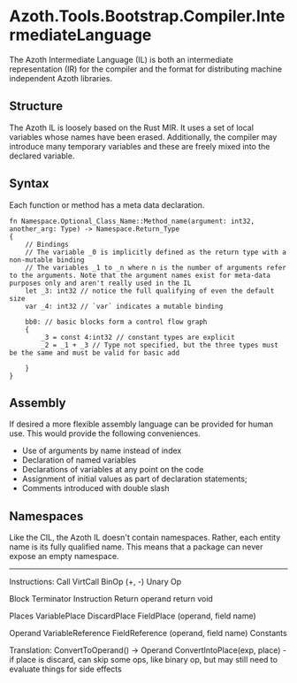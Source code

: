 # Azoth.Tools.Bootstrap.Compiler.IntermediateLanguage

The Azoth Intermediate Language (IL) is both an intermediate representation (IR) for the compiler and the format for distributing machine independent Azoth libraries.

## Structure

The Azoth IL is loosely based on the Rust MIR. It uses a set of local variables whose names have been erased. Additionally, the compiler may introduce many temporary variables and these are freely mixed into the declared variable.

## Syntax

Each function or method has a meta data declaration.

```IL
fn Namespace.Optional_Class_Name::Method_name(argument: int32, another_arg: Type) -> Namespace.Return_Type
{
    // Bindings
    // The variable _0 is implicitly defined as the return type with a non-mutable binding
    // The variables _1 to _n where n is the number of arguments refer to the arguments. Note that the argument names exist for meta-data purposes only and aren't really used in the IL
    let _3: int32 // notice the full qualifying of even the default size
    var _4: int32 // `var` indicates a mutable binding

    bb0: // basic blocks form a control flow graph
    {
        _3 = const 4:int32 // constant types are explicit
        _2 = _1 + _3 // Type not specified, but the three types must be the same and must be valid for basic add

    }
}
```

## Assembly

If desired a more flexible assembly language can be provided for human use. This would provide the following conveniences.

* Use of arguments by name instead of index
* Declaration of named variables
* Declarations of variables at any point on the code
* Assignment of initial values as part of declaration statements;
* Comments introduced with double slash

## Namespaces

Like the CIL, the Azoth IL doesn't contain namespaces. Rather, each entity name is its fully qualified name. This means that a package can never expose an empty namespace.



-----

Instructions:
  Call
  VirtCall
  BinOp (+, -)
  Unary Op

Block Terminator Instruction
  Return operand
  return void

Places
  VariablePlace
  DiscardPlace
  FieldPlace (operand, field name)

Operand
  VariableReference
  FieldReference (operand, field name)
  Constants

Translation:
  ConvertToOperand() -> Operand
  ConvertIntoPlace(exp, place) - if place is discard, can skip some ops, like binary op, but may still need to evaluate things for side effects

